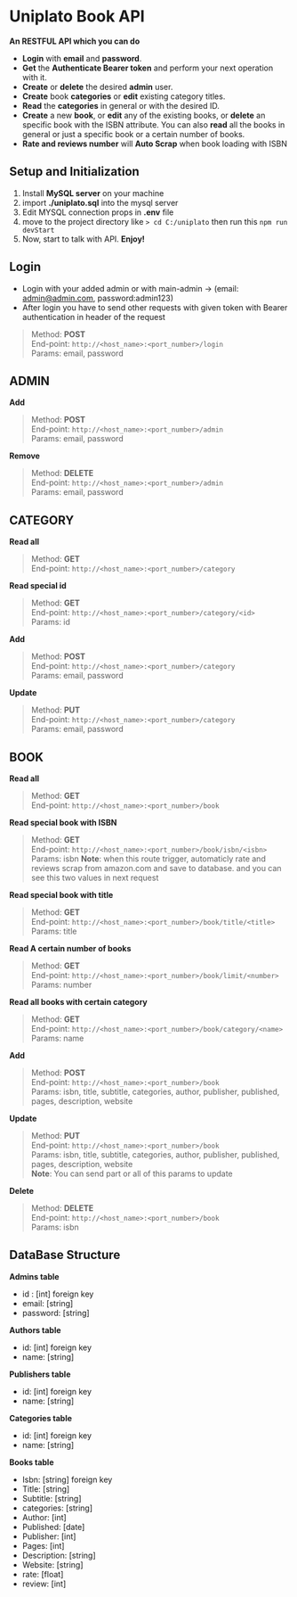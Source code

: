 # Uniplato Book API

**An RESTFUL API which you can do**

- **Login** with **email** and **password**.
- **Get** the **Authenticate Bearer token** and perform your next operation with it.
- **Create** or **delete** the desired **admin** user.
- **Create** book **categories** or **edit** existing category titles.
- **Read** the **categories** in general or with the desired ID.
- **Create** a new **book**, or **edit** any of the existing books, or **delete** an specific book with the ISBN attribute. You can also **read** all the books in general or just a specific book or a certain number of books.
- **Rate and reviews number** will **Auto Scrap** when book loading with ISBN

## Setup and Initialization

1. Install **MySQL server** on your machine
2. import **./uniplato.sql** into the mysql server
3. Edit MYSQL connection props in **.env** file
4. move to the project directory like `> cd C:/uniplato` then run this `npm run devStart`
5. Now, start to talk with API. **Enjoy!**

## Login

- Login with your added admin or with main-admin -> (email: admin@admin.com, password:admin123)
- After login you have to send other requests with given token with Bearer authentication in header of the request

> Method: **POST**  
> End-point: `http://<host_name>:<port_number>/login`  
> Params: email, password

## ADMIN

**Add**

> Method: **POST**  
> End-point: `http://<host_name>:<port_number>/admin`  
> Params: email, password

**Remove**

> Method: **DELETE**  
> End-point: `http://<host_name>:<port_number>/admin`  
> Params: email, password

## CATEGORY

**Read all**

> Method: **GET**  
> End-point: `http://<host_name>:<port_number>/category`

**Read special id**

> Method: **GET**  
> End-point: `http://<host_name>:<port_number>/category/<id>`  
> Params: id

**Add**

> Method: **POST**  
> End-point: `http://<host_name>:<port_number>/category`  
> Params: email, password

**Update**

> Method: **PUT**  
> End-point: `http://<host_name>:<port_number>/category`  
> Params: email, password

## BOOK

**Read all**

> Method: **GET**  
> End-point: `http://<host_name>:<port_number>/book`

**Read special book with ISBN**

> Method: **GET**  
> End-point: `http://<host_name>:<port_number>/book/isbn/<isbn>`  
> Params: isbn
> **Note**: when this route trigger, automaticly rate and reviews scrap from amazon.com and save to database. and you can see this two values in next request

**Read special book with title**

> Method: **GET**  
> End-point: `http://<host_name>:<port_number>/book/title/<title>`  
> Params: title

**Read A certain number of books**

> Method: **GET**  
> End-point: `http://<host_name>:<port_number>/book/limit/<number>`  
> Params: number

**Read all books with certain category**

> Method: **GET**  
> End-point: `http://<host_name>:<port_number>/book/category/<name>`  
> Params: name

**Add**

> Method: **POST**  
> End-point: `http://<host_name>:<port_number>/book`  
> Params: isbn, title, subtitle, categories, author, publisher, published, pages, description, website

**Update**

> Method: **PUT**  
> End-point: `http://<host_name>:<port_number>/book`  
> Params: isbn, title, subtitle, categories, author, publisher, published, pages, description, website  
> **Note**: You can send part or all of this params to update

**Delete**

> Method: **DELETE**  
> End-point: `http://<host_name>:<port_number>/book`  
> Params: isbn

## DataBase Structure

**Admins table**  
  - id : [int] foreign key  
  - email: [string]  
  - password: [string]  

**Authors table**  
  - id: [int] foreign key  
  - name: [string]  

**Publishers table**  
  - id: [int] foreign key  
  - name: [string]  

**Categories table**  
  - id: [int] foreign key  
  - name: [string]  

**Books table**  
  - Isbn: [string] foreign key  
  - Title: [string]  
  - Subtitle: [string]  
  - categories: [string]  
  - Author: [int]  
  - Published: [date]  
  - Publisher: [int]  
  - Pages: [int]  
  - Description: [string]  
  - Website: [string]  
  - rate: [float]  
  - review: [int]  
